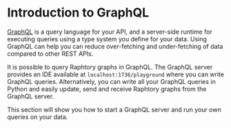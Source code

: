 # Introduction to GraphQL

[GraphQL](https://graphql.org/)  is a query language for your API, and a server-side runtime for executing queries using a type system you define for your data. Using GraphQL can help you can reduce over-fetching and under-fetching of data compared to other REST APIs.

It is possible to query Raphtory graphs in GraphQL. The GraphQL server provides an IDE available at `localhost:1736/playground` where you can write GraphQL queries. Alternatively, you can write all your GraphQL queries in Python and easily update, send and receive Raphtory graphs from the GraphQL server.

This section will show you how to start a GraphQL server and run your own queries on your data.
